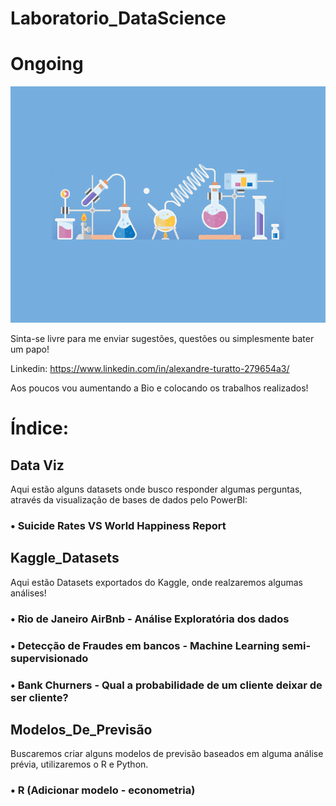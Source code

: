 # Laboratorio_DataScience

# Ongoing

![Laboratório](https://github.com/Alexandre-Turatto/Laboratorio_DataScience/blob/master/Lab.gif)

Sinta-se livre para me enviar sugestões, questões ou simplesmente bater um papo!

Linkedin: https://www.linkedin.com/in/alexandre-turatto-279654a3/

Aos poucos vou aumentando a Bio e colocando os trabalhos realizados!

# Índice:

## Data Viz
Aqui estão alguns datasets onde busco responder algumas perguntas, através da visualização de bases de dados pelo PowerBI:
   
###   • Suicide Rates VS World Happiness Report

## Kaggle_Datasets
Aqui estão Datasets exportados do Kaggle, onde realzaremos algumas análises!
   
###   • Rio de Janeiro AirBnb - Análise Exploratória dos dados
   
###   • Detecção de Fraudes em bancos - Machine Learning semi-supervisionado

###   • Bank Churners - Qual a probabilidade de um cliente deixar de ser cliente?
   
## Modelos_De_Previsão
Buscaremos criar alguns modelos de previsão baseados em alguma análise prévia, utilizaremos o R e Python.
   
###   •  R (Adicionar modelo - econometria)
